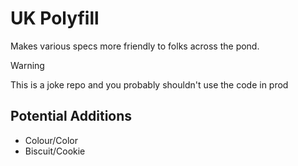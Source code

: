 # UK Polyfill

Makes various specs more friendly to folks across the pond.

>[!WARNING]
>This is a joke repo and you probably shouldn't use the code in prod

## Potential Additions

- Colour/Color
- Biscuit/Cookie
